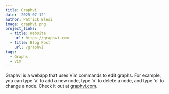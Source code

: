 ```yaml
---
title: Graphvi
date: '2025-07-12'
author: Patrick Blesi
image: graphvi.png
project_links:
  - title: Website
    url: https://graphvi.com
  - title: Blog Post
    url: /graphvi
tags:
  - Graphs
  - Vim
---
```


Graphvi is a webapp that uses Vim commands to edit graphs. For example, you can type 'a' to add a new node, type 'x' to delete a node, and type 'c' to change a node. Check it out at [graphvi.com](https://graphvi.com).
